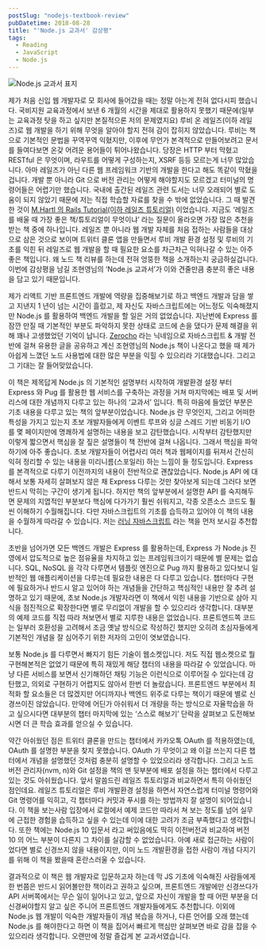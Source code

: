 ```yaml
---
postSlug: "nodejs-textbook-review"
pubDatetime: 2018-08-28
title: "'Node.js 교과서' 감상평"
tags:
  - Reading
  - JavaScript
  - Node.js
---
```


![Node.js 교과서 표지](https://cl.ly/7aa4bdfc2d2f/node-js-textbook-cover.jpg)

제가 처음 신입 웹 개발자로 모 회사에 들어갔을 때는 정말 아는게 전혀 없다시피 했습니다. 국비지원 교육과정에서 보낸 6 개월의 시간을 제대로 활용하지 못했기 때문에(일부는 교육과정 탓을 하고 싶지만 본질적으론 저의 문제였지요) 루비 온 레일즈(이하 레일즈)로 웹 개발을 하기 위해 무엇을 알아야 할지 전혀 감이 잡히지 않았습니다. 루비는 책으로 기본적인 문법을 꾸역꾸역 익혔지만, 이후에 무언가 본격적으로 만들어보려고 문서를 들여다보면 온갖 어려운 용어들이 튀어나왔습니다. 당장은 HTTP 부터 막혔고 RESTful 은 무엇이며, 라우트를 어떻게 구성하는지, XSRF 등등 모르는게 너무 많았습니다. 아마 레일즈가 아닌 다른 웹 프레임워크 기반의 개발을 한다고 해도 똑같이 막혔을겁니다. 개발 뿐 아니라 Git 으로 버전 관리는 어떻게 해야할지도 모르겠고 터미널의 명령어들은 어렵기만 했습니다. 국내에 출간된 레일즈 관련 도서는 너무 오래되어 별로 도움이 되지 않았기 때문에 저는 직접 학습할 자료를 찾을 수 밖에 없었습니다. 그 때 발견한 것이 [M.Hartl 의 Rails Tutorial(이하 레일즈 튜토리얼)](https://www.railstutorial.org/) 이었습니다. 지금도 ‘레일즈를 배울 때 가장 좋은 책/튜토리얼이 무엇이냐’ 라는 질문이 올라오면 가장 많은 추천을 받는 책 중에 하나입니다. 레일즈 뿐 아니라 웹 개발 자체를 처음 접하는 사람들을 대상으로 삼은 것으로 보이며 트위터 클론 앱을 만들면서 루비 개발 환경 설정 및 루비의 기초를 익힌 뒤 레일즈로 웹 개발을 할 때 필요한 요소를 차근차근 익혀나갈 수 있는 아주 좋은 책입니다. 왜 노드 책 리뷰를 하는데 전혀 엉뚱한 책을 소개하는지 궁금하실겁니다. 이번에 감상평을 남길 조현영님의 ‘Node.js 교과서’가 이와 견줄만큼 충분히 좋은 내용을 담고 있기 때문입니다.

제가 리액트 기반 프론트엔드 개발에 역량을 집중해보기로 하고 백엔드 개발과 담을 쌓고 지낸지 1 년이 넘는 시간이 흘렀고, 제 자신도 자바스크립트에는 어느정도 익숙해졌지만 Node.js 를 활용하여 백엔드 개발을 할 일은 거의 없었습니다. 지난번에 Express 를 잠깐 만질 때 기본적인 부분도 파악하지 못한 상태로 코드에 손을 댔다가 문제 해결을 위해 꽤나 고생했었던 기억이 납니다. [Zerocho](https://www.zerocho.com/) 라는 닉네임으로 자바스크립트 & 개발 전반에 걸쳐 유용한 글을 공유하고 계신 조현영님의 Node.js 책이 나온다고 했을 때 제가 아쉽게 느꼈던 노드 사용법에 대한 많은 부분을 익힐 수 있으리라 기대했습니다. 그리고 그 기대는 잘 들어맞았습니다.

이 책은 제목답게 Node.js 의 기본적인 설명부터 시작하여 개발환경 설정 부터 Express 와 Pug 를 활용한 웹 서비스를 구축하는 과정을 거쳐 마지막에는 배포 및 서버리스에 대한 개념까지 다루고 있는 하나의 ‘교과서’ 입니다. 특히 마음에 들었던 부분은 기초 내용을 다루고 있는 책의 앞부분이었습니다. Node.js 란 무엇인지, 그리고 어떠한 특성을 가지고 있는지 초보 개발자들에게 이벤트 루프와 싱글 스레드 기반 비동기 I/O 를 몇 페이지만에 명쾌하게 설명하는 내용을 보고 감탄했습니다. 시작부터 감탄했지만 이렇게 짧으면서 핵심을 잘 짚은 설명들이 책 전반에 걸쳐 나옵니다. 그래서 핵심을 파악하기에 아주 좋습니다. 초보 개발자들이 어렵사리 여러 책과 웹페이지를 뒤져서 간신히 익혀 정리할 수 있는 내용을 미리니름(스포일러) 하는 느낌이 들 정도입니다. Express 를 본격적으로 다루기 이전까지의 내용이 전반적으로 괜찮았습니다. Node.js API 에 대해서 보통 자세히 살펴보지 않은 채 Express 다루는 것만 찾아보게 되는데 그러다 보면 반드시 막히는 구간이 생기게 됩니다. 하지만 책의 앞부분에서 설명한 API 를 숙지해두면 문제의 지엽적인 부분보다 핵심에 다가가기 훨씬 쉬워지고, 각종 오픈소스 코드도 훨씬 이해하기 수월해집니다. 다만 자바스크립트의 기초를 습득하고 있어야 이 책의 내용을 수월하게 따라갈 수 있습니다. 저는 [러닝 자바스크립트](http://www.hanbit.co.kr/store/books/look.php?p_code=B2328850940) 라는 책을 먼저 보시길 추천합니다.

초반을 넘어가면 모든 백엔드 개발은 Express 를 활용하는데, Express 가 Node.js 진영에서 압도적으로 높은 점유율을 차지하고 있는 프레임워크이기 때문에 별 문제는 없습니다. SQL, NoSQL 을 각각 다루면서 템플릿 엔진으로 Pug 까지 활용하고 있다보니 일반적인 웹 애플리케이션을 다루는데 필요한 내용은 다 다루고 있습니다. 챕터마다 구현에 필요하거나 반드시 알고 있어야 하는 개념들을 간단하고 핵심적인 내용만 잘 추려 설명하고 있기 때문에, 초보 Node.js 개발자라면 이 책에서 익힌 내용을 기반으로 삼아 지식을 점진적으로 확장한다면 별로 무리없이 개발을 할 수 있으리라 생각합니다. 대부분의 예제 코드를 직접 따라 쳐보면서 별로 지루한 내용은 없었습니다. 프론트엔드쪽 코드는 일부러 호환성을 고려해서 조금 옛날 방식으로 작성하긴 했지만 오히려 초심자들에게 기본적인 개념을 잘 심어주기 위한 저자의 고민이 엿보였습니다.

보통 Node.js 를 다루면서 빠지기 힘든 기술이 웹소켓입니다. 저도 직접 웹소켓으로 뭘 구현해본적은 없었기 때문에 특히 재밌게 해당 챕터의 내용을 따라갈 수 있었습니다. 마냥 다른 서비스를 보면서 신기해하던 채팅 기능은 이런식으로 이루어질 수 있다는데 감탄했고, 의외로 구현하기 어렵지도 않아서 한번 더 놀랐습니다. 프론트엔드 부분에서 최적화 할 요소들은 더 많겠지만 어디까지나 백엔드 위주로 다루는 책이기 때문에 별로 신경쓰이진 않았습니다. 만약에 어딘가 아쉬워서 더 개량을 하는 방식으로 자율학습을 하고 싶으시다면 대부분의 챕터 마지막에 있는 ‘스스로 해보기’ 단락을 살펴보고 도전해보시면 더 큰 학습 효과를 얻으실 수 있습니다.

약간 아쉬웠던 점은 트위터 클론을 만드는 챕터에서 카카오톡 OAuth 를 적용하였는데, OAuth 를 설명한 부분을 찾지 못했습니다. OAuth 가 무엇이고 왜 이걸 쓰는지 다른 챕터에서 개념을 설명했던 것처럼 충분히 설명할 수 있었으리라 생각합니다. 그리고 노드 버전 관리자(nvm, n)와 Git 설정을 책의 맨 뒷부분에 배포 설정을 하는 챕터에서 다루고 있는 것도 아쉬웠습니다. 앞서 말씀드린 레일즈 튜토리얼과 비교하면서 특히 아쉬웠던 점인데요. 레일즈 튜토리얼은 루비 개발환경 설정을 하면서 자연스럽게 터미널 명령어와 Git 명령어를 익히고, 각 챕터마다 커밋과 푸시를 하는 방법까지 잘 설명이 되어있습니다. 이 책을 보는사람 입장에서 로컬에서 예제 코드만 따라서 쳐 보는 정도를 넘어 실무에 근접한 경험을 습득하고 싶을 수 있는데 이에 대한 고려가 조금 부족했다고 생각합니다. 또한 책에는 Node.js 10 입문서 라고 써있음에도 딱히 이전버전과 비교하여 버전 10 의 어느 부분이 다른지 그 차이를 실감할 수 없었습니다. 아예 새로 접근하는 사람이었다면 별로 신경쓰지 않을 내용이지만, 이미 노드 개발환경을 접한 사람이 개념 다지기를 위해 이 책을 봤을때 혼란스러울 수 있습니다.

결과적으로 이 책은 웹 개발자로 입문하고자 하는데 막 JS 기초에 익숙해진 사람들에게 한 번쯤은 반드시 읽어볼만한 책이라고 권하고 싶으며, 프론트엔드 개발에만 신경쓰다가 API 서버쪽에서는 무슨 일이 일어나고 있고, 앞으로 자신이 개발을 할 때 어떤 부분을 더 신경써야할지 알고 싶은 주니어 프론트엔드 개발자들에게도 추천합니다. 이외에 Node.js 웹 개발이 익숙한 개발자들이 개념 복습을 하거나, 다른 언어를 오래 했는데 Node.js 를 해야한다고 하면 이 책을 집어서 빠르게 핵심만 살펴보면 바로 감을 잡을 수 있으리라 생각합니다. 오랜만에 정말 즐겁게 본 교과서였습니다.
